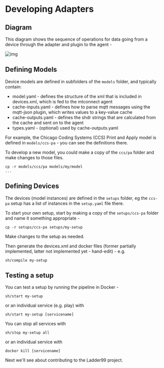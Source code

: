 # Developing Adapters

## Diagram

This diagram shows the sequence of operations for data going from a device through the adapter and plugin to the agent -

![img](_images/sequences.jpg)

## Defining Models

Device models are defined in subfolders of the `models` folder, and typically contain:

- model.yaml - defines the structure of the xml that is included in devices.xml, which is fed to the mtconnect agent
- cache-inputs.yaml - defines how to parse mqtt messages using the mqtt-json plugin, which writes values to a key-value cache
- cache-outputs.yaml - defines the shdr strings that are calculated from the cache and sent on to the agent
- types.yaml - (optional) used by cache-outputs.yaml

For example, the Chicago Coding Systems (CCS) Print and Apply model is defined in `models/ccs-pa` - you can see the definitions there.

To develop a new model, you could make a copy of the `ccs/pa` folder and make changes to those files.

    cp -r models/ccs/pa models/my/model
    ...

## Defining Devices

The devices (model instances) are defined in the `setups` folder, eg the `ccs-pa` setup has a list of instances in the `setup.yaml` file there.

To start your own setup, start by making a copy of the `setups/ccs-pa` folder and name it something appropriate -

    cp -r setups/ccs-pa setups/my-setup

Make changes to the setup as needed.

Then generate the devices.xml and docker files (former partially implemented, latter not implemented yet - hand-edit) - e.g.

    sh/compile my-setup

## Testing a setup

You can test a setup by running the pipeline in Docker -

    sh/start my-setup

or an individual service (e.g. play) with

    sh/start my-setup [servicename]

You can stop all services with

    sh/stop my-setup all

or an individual service with

    docker kill [servicename]

Next we'll see about contributing to the Ladder99 project.
